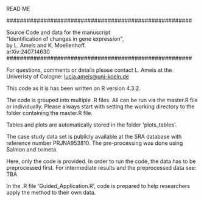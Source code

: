READ ME

#######################################################

   Source Code and data for the manuscript           
   "Identification of changes in gene expression",   
   by L. Ameis and K. Moellenhoff.                   
   arXiv:2407.14630                                  
#######################################################

For questions, comments or details please contact L. Ameis at the Univeristy of Cologne: 
lucia.ameis@uni-koeln.de

This code as it is has been written on R version 4.3.2.

The code is grouped into multiple .R files. All can be run via the master.R file or individually. 
Please always start with setting the working directory to the folder containing the master.R file.

Tables and plots are automatically stored in the folder 'plots_tables'.

The case study data set is publicly available at the SRA database with reference number PRJNA953810. 
The pre-processing was done using Salmon and tximeta.

Here, only the code is provided. In order to run the code, the data has to be preprocessed first.
For intermediate results and the preprocessed data see: TBA

In the .R file 'Guided_Application.R', code is prepared to help researchers apply the method to their
own data.
